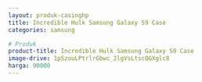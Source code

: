 ```yaml
---
layout: produk-casinghp
title: Incredible Hulk Samsung Galaxy S9 Case
categories: samsung

# Produk
product-title: Incredible Hulk Samsung Galaxy S9 Case
image-drive: 1pSzouLPtrlrGbwc_2lgVsLtscQGXglc8
harga: 90000
---
```

